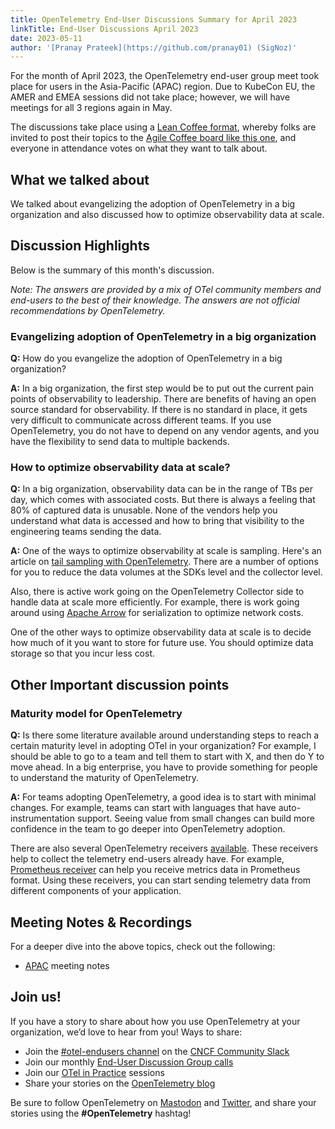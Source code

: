 ```yaml
---
title: OpenTelemetry End-User Discussions Summary for April 2023
linkTitle: End-User Discussions April 2023
date: 2023-05-11
author: '[Pranay Prateek](https://github.com/pranay01) (SigNoz)'
---
```


For the month of April 2023, the OpenTelemetry end-user group meet took place
for users in the Asia-Pacific (APAC) region. Due to KubeCon EU, the AMER and
EMEA sessions did not take place; however, we will have meetings for all 3
regions again in May.

The discussions take place using a
[Lean Coffee format](https://agilecoffee.com/leancoffee/), whereby folks are
invited to post their topics to the
[Agile Coffee board like this one](http://agile.coffee/#2f83c1c1-918c-4c78-8671-194b2e9d8e54),
and everyone in attendance votes on what they want to talk about.

## What we talked about

We talked about evangelizing the adoption of OpenTelemetry in a big organization
and also discussed how to optimize observability data at scale.

## Discussion Highlights

Below is the summary of this month's discussion.

<i>Note: The answers are provided by a mix of OTel community members and
end-users to the best of their knowledge. The answers are not official
recommendations by OpenTelemetry.</i>

### Evangelizing adoption of OpenTelemetry in a big organization

**Q:** How do you evangelize the adoption of OpenTelemetry in a big
organization?

**A:** In a big organization, the first step would be to put out the current
pain points of observability to leadership. There are benefits of having an open
source standard for observability. If there is no standard in place, it gets
very difficult to communicate across different teams. If you use OpenTelemetry,
you do not have to depend on any vendor agents, and you have the flexibility to
send data to multiple backends.

### How to optimize observability data at scale?

**Q:** In a big organization, observability data can be in the range of TBs per
day, which comes with associated costs. But there is always a feeling that 80%
of captured data is unusable. None of the vendors help you understand what data
is accessed and how to bring that visibility to the engineering teams sending
the data.

**A:** One of the ways to optimize observability at scale is sampling. Here's an
article on [tail sampling with OpenTelemetry](/blog/2022/tail-sampling/). There
are a number of options for you to reduce the data volumes at the SDKs level and
the collector level.

Also, there is active work going on the OpenTelemetry Collector side to handle
data at scale more efficiently. For example, there is work going around using
[Apache Arrow](https://github.com/open-telemetry/oteps/pull/171) for
serialization to optimize network costs.

One of the other ways to optimize observability data at scale is to decide how
much of it you want to store for future use. You should optimize data storage so
that you incur less cost.

## Other Important discussion points

### Maturity model for OpenTelemetry

**Q:** Is there some literature available around understanding steps to reach a
certain maturity level in adopting OTel in your organization? For example, I
should be able to go to a team and tell them to start with X, and then do Y to
move ahead. In a big enterprise, you have to provide something for people to
understand the maturity of OpenTelemetry.

**A:** For teams adopting OpenTelemetry, a good idea is to start with minimal
changes. For example, teams can start with languages that have
auto-instrumentation support. Seeing value from small changes can build more
confidence in the team to go deeper into OpenTelemetry adoption.

There are also several OpenTelemetry receivers
[available](https://github.com/open-telemetry/opentelemetry-collector-contrib/tree/main/receiver).
These receivers help to collect the telemetry end-users already have. For
example,
[Prometheus receiver](https://github.com/open-telemetry/opentelemetry-collector-contrib/blob/main/receiver/prometheusreceiver/README.md)
can help you receive metrics data in Prometheus format. Using these receivers,
you can start sending telemetry data from different components of your
application.

## Meeting Notes & Recordings

For a deeper dive into the above topics, check out the following:

- [APAC](https://docs.google.com/document/d/1eDYC97LfvE428cpIf3A_hSGirdNzglPurlxgKCmw8o4)
  meeting notes

## Join us!

If you have a story to share about how you use OpenTelemetry at your
organization, we’d love to hear from you! Ways to share:

- Join the [#otel-endusers channel](/community/end-user/slack-channel/) on the
  [CNCF Community Slack](https://communityinviter.com/apps/cloud-native/cncf)
- Join our monthly
  [End-User Discussion Group calls](/community/end-user/discussion-group/)
- Join our [OTel in Practice](/community/end-user/otel-in-practice/) sessions
- Share your stories on the
  [OpenTelemetry blog](https://github.com/open-telemetry/opentelemetry.io/blob/954103a7444d691db3967121f0f1cb194af1dccb/README.md#submitting-a-blog-post)

Be sure to follow OpenTelemetry on
[Mastodon](https://fosstodon.org/@opentelemetry) and
[Twitter](https://twitter.com/opentelemetry), and share your stories using the
**#OpenTelemetry** hashtag!
